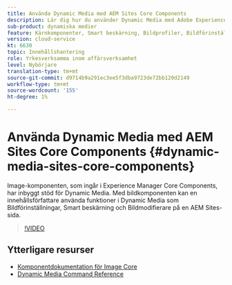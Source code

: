 ```yaml
---
title: Använda Dynamic Media med AEM Sites Core Components
description: Lär dig hur du använder Dynamic Media med Adobe Experience Manager Sites. Image-komponenten, som ingår i Experience Manager Core Components, har inbyggt stöd för Dynamic Media. Med bildkomponenten kan en innehållsförfattare använda funktioner i Dynamic Media som Bildförinställningar, Smart beskärning och Bildmodifierare på en AEM Sites-sida.
sub-product: dynamiska medier
feature: Kärnkomponenter, Smart beskärning, Bildprofiler, Bildförinställningar
version: cloud-service
kt: 6630
topic: Innehållshantering
role: Yrkesverksamma inom affärsverksamhet
level: Nybörjare
translation-type: tm+mt
source-git-commit: d9714b9a291ec3ee5f3dba9723de72bb120d2149
workflow-type: tm+mt
source-wordcount: '155'
ht-degree: 1%

---
```



# Använda Dynamic Media med AEM Sites Core Components {#dynamic-media-sites-core-components}

Image-komponenten, som ingår i Experience Manager Core Components, har inbyggt stöd för Dynamic Media. Med bildkomponenten kan en innehållsförfattare använda funktioner i Dynamic Media som Bildförinställningar, Smart beskärning och Bildmodifierare på en AEM Sites-sida.

>[!VIDEO](https://video.tv.adobe.com/v/329331/?quality=12&learn=on)

## Ytterligare resurser

* [Komponentdokumentation för Image Core](https://experienceleague.adobe.com/docs/experience-manager-core-components/using/components/image.html?lang=en#dynamic-media)
* [Dynamic Media Command Reference](https://experienceleague.adobe.com/docs/dynamic-media-developer-resources/image-serving-api/image-serving-api/http-protocol-reference/command-reference/c-command-reference.html?lang=en#image-serving-api)
